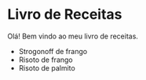 # Livro de Receitas

Olá! Bem vindo ao meu livro de receitas.

 - Strogonoff de frango
 - Risoto de frango
 - Risoto de palmito
